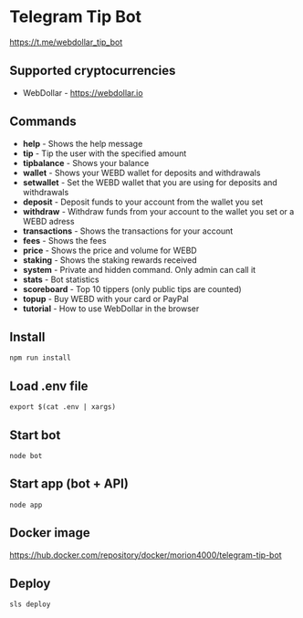 # Telegram Tip Bot

<https://t.me/webdollar_tip_bot>

## Supported cryptocurrencies

* WebDollar - <https://webdollar.io>

## Commands

* __help__ - Shows the help message
* __tip__ - Tip the user with the specified amount
* __tipbalance__ - Shows your balance
* __wallet__ - Shows your WEBD wallet for deposits and withdrawals
* __setwallet__ - Set the WEBD wallet that you are using for deposits and withdrawals
* __deposit__ - Deposit funds to your account from the wallet you set
* __withdraw__ - Withdraw funds from your account to the wallet you set or a WEBD adress
* __transactions__ - Shows the transactions for your account
* __fees__ - Shows the fees
* __price__ - Shows the price and volume for WEBD
* __staking__ - Shows the staking rewards received
* __system__ - Private and hidden command. Only admin can call it
* __stats__ - Bot statistics
* __scoreboard__ - Top 10 tippers (only public tips are counted)
* __topup__ - Buy WEBD with your card or PayPal
* __tutorial__ - How to use WebDollar in the browser

## Install

`npm run install`

## Load .env file

`export $(cat .env | xargs)`

## Start bot

`node bot`

## Start app (bot + API)

`node app`

## Docker image

https://hub.docker.com/repository/docker/morion4000/telegram-tip-bot

## Deploy

`sls deploy`
